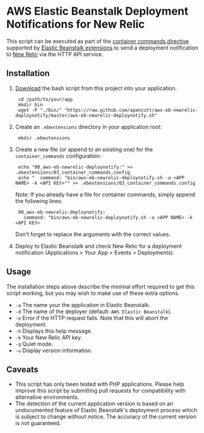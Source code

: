 AWS Elastic Beanstalk Deployment Notifications for New Relic
============================================================

This script can be executed as part of the [container commands directive](http://docs.aws.amazon.com/elasticbeanstalk/latest/dg/customize-containers-ec2.html#customize-containers-format-files) supported by [Elastic Beanstalk extensions](http://docs.aws.amazon.com/elasticbeanstalk/latest/dg/customize-containers-ec2.html) to send a deployment notification to [New Relic](http://www.newrelic.com/) via the HTTP API service.

Installation
------------

1. [Download](https://raw.github.com/apancutt/aws-eb-newrelic-deploynotify/master/aws-eb-newrelic-deploynotify.sh) the bash script from this project into your application.

        cd /path/to/your/app
        mkdir bin
        wget -P "./bin/" "https://raw.github.com/apancutt/aws-eb-newrelic-deploynotify/master/aws-eb-newrelic-deploynotify.sh"

2. Create an `.ebextensions` directory in your application root:

        mkdir .ebextensions

3. Create a new file (or append to an existing one) for the `container_commands` configuration:

        echo "00_aws-eb-newrelic-deploynotify:" >> .ebextensions/03_container_commands.config
        echo "  command: "bin/aws-eb-newrelic-deploynotify.sh -a <APP NAME> -k <API KEY>"" >> .ebextensions/03_container_commands.config

    Note: If you already have a file for container commands, simply append the following lines:

        00_aws-eb-newrelic-deploynotify:
          command: "bin/aws-eb-newrelic-deploynotify.sh -a <APP NAME> -k <API KEY>

    Don't forget to replace the arguments with the correct values.

4. Deploy to Elastic Beanstalk and check New Relic for a deployment notification (Applications > Your App > Events > Deployments).

Usage
-----

The installation steps above describe the minimal effort required to get this script working, but you may wish to make use of these extra options.


* `-a` The name your the application in Elastic Beanstalk.
* `-d` The name of the deployer (default: `AWS Elastic Beanstalk`).
* `-e` Error if the HTTP request fails. Note that this will abort the deployment.
* `-h` Displays this help message.
* `-k` Your New Relic API key.
* `-q` Quiet mode.
* `-v` Display version information.

Caveats
-------

* This script has only been tested with PHP applications. Please help improve this script by submitting pull requests for compatibility with alternative environments.
* The detection of the current application version is based on an undocumented feature of Elastic Beanstalk's deployment process which is subject to change without notice. The accuracy of the current version is not guaranteed.
